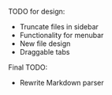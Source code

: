 TODO for design:

* Truncate files in sidebar
* Functionality for menubar
* New file design
* Draggable tabs

Final TODO:

* Rewrite Markdown parser